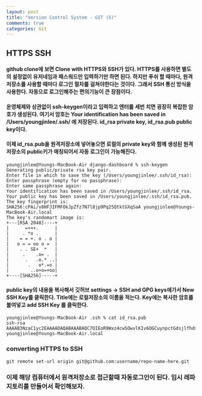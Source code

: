 ```yaml
---
layout: post
title: "Version Control System - GIT (5)"
comments: true
categories: Git
---
```



## HTTPS SSH

#### github clone에 보면 Clone with HTTPS와 SSH가 있다. HTTPS를 사용하면 별도의 설정없이 유저네임과 패스워드만 입력하기만 하면 된다. 하지만 푸쉬 할 때마다, 원격저장소를 사용할 때마다 로그인 절차를 걸쳐야한다는 것이다. 그래서 SSH 통신 방식을 사용한다. 자동으로 로그인해주는 편의기능이 큰 장점이다.

#### 운영체제와 상관없이 ssh-keygen이라고 입력하고 엔터를 세번 치면 굉장히 복잡한 암호가 생성된다. 여기서 암호는 Your identification has been saved in /Users/youngjinlee/.ssh/ 에 저장된다. id_rsa private key, id_rsa.pub public key이다.

#### 이제  id_rsa.pub을 원격저장소에 넣어놓으면 로컬의 private key와 함께 생성된 원격저장소의 public키가 매칭되어서 자동 로그인이 가능해진다.
~~~
youngjinlee@Youngs-MacBook-Air django-dashboard % ssh-keygen
Generating public/private rsa key pair.
Enter file in which to save the key (/Users/youngjinlee/.ssh/id_rsa): 
Enter passphrase (empty for no passphrase): 
Enter same passphrase again: 
Your identification has been saved in /Users/youngjinlee/.ssh/id_rsa.
Your public key has been saved in /Users/youngjinlee/.ssh/id_rsa.pub.
The key fingerprint is:
SHA256:cPAi/v8HFJIFMFOkJpZfz7N7l8jp9Pq25QtktGXqSaA youngjinlee@Youngs-MacBook-Air.local
The key's randomart image is:
+---[RSA 2048]----+
|      =+++.      |
|     . *o .      |
|    = = +. o . o |
|   o = = oo o =  |
|    . . SE+  *   |
|     .    .o= .  |
|      .   .o.* ..|
|       .   o*.=o |
|        ..o+o=+oo|
+----[SHA256]-----+
~~~

#### public key의 내용을 복사해서 깃허브 settings -> SSH and GPG keys에가서 New SSH Key를 클릭한다. Title에는 로컬저장소의 이름을 적는다. Key에는 복사한 암호를 붙여넣고 add SSH Key 를 클릭한다.
~~~
youngjinlee@Youngs-MacBook-Air .ssh % cat id_rsa.pub
ssh-rsa AAAAB3NzaC1yc2EAAAADAQABAAABAQC7OIEoR9Wxz4cwSOwvlKIv6OGCuynpctGdsjlfhdsuakhfbdusabfdukahfdsfq5UVI95d/uPJL+o+T47XOD4+pCKc59WDZEwVClfMCm5ldzXBELQA9M9BuSu/kWzWCRcKI6oueHSL2s6iMVGTge4q2/BWWucEKXpG6l1hOtKfKA/5SJUO/1UOWc4EmR3xXmP1jl5CAxjgldyVAmTvv9UUugJK2ZBpcJMJ2ry0BkCjf92VQJo+T25APHLEEcwVd youngjinlee@Youngs-MacBook-Air.local
~~~

### converting HTTPS to SSH
~~~
git remote set-url origin git@github.com:username/repo-name-here.git
~~~

### 이제 해당 컴퓨터에서 원격저장소로 접근할때 자동로그인이 된다. 임시 레파지토리를 만들어서 확인해보자.